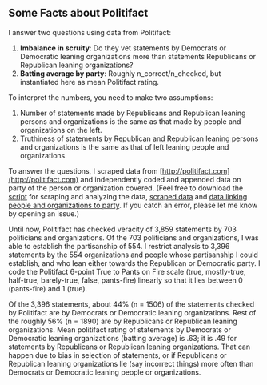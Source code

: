 ## Some Facts about Politifact

I answer two questions using data from Politifact:  

1. **Imbalance in scruity**: Do they vet statements by Democrats or Democratic leaning organizations more than statements Republicans or Republican leaning organizations?  
2. **Batting average by party**: Roughly n_correct/n_checked, but instantiated here as mean Politifact rating.   

To interpret the numbers, you need to make two assumptions:  

1. Number of statements made by Republicans and Republican leaning persons and organizations is the same as that made by people and organizations on the left.  
2. Truthiness of statements by Republican and Republican leaning persons and organizations is the same as that of left leaning people and organizations.

To answer the questions, I scraped data from [http://politifact.com](http://politifact.com) and independently coded and appended data on party of the person or organization covered. (Feel free to download the [script](politifact.R) for scraping and analyzing the data, [scraped data](politifacts.csv) and [data linking people and organizations to party](pol_names.csv). If you catch an error, please let me know by opening an issue.)

Until now, Politifact has checked veracity of 3,859 statements by 703 politicians and organizations. Of the 703 politicians and organizations, I was able to establish the partisanship of 554. I restrict analysis to 3,396 statements by the 554 organizations and people whose partisanship I could establish, and who lean either towards the Republican or Democratic party. I code the Politifact 6-point True to Pants on Fire scale (true, mostly-true, half-true, barely-true, false, pants-fire) linearly so that it lies between 0 (pants-fire) and 1 (true).

Of the 3,396 statements, about 44% (n = 1506) of the statements checked by Politifact are by Democrats or Democratic leaning organizations. Rest of the roughly 56% (n = 1890) are by Republicans or Republican leaning organizations. Mean politifact rating of statements by Democrats or Democratic leaning organizations (batting average) is .63; it is .49 for statements by Republicans or Republican leaning organizations. That can happen due to bias in selection of statements, or if Republicans or Republican leaning organizations lie (say incorrect things) more often than Democrats or Democratic leaning people or organizations. 
